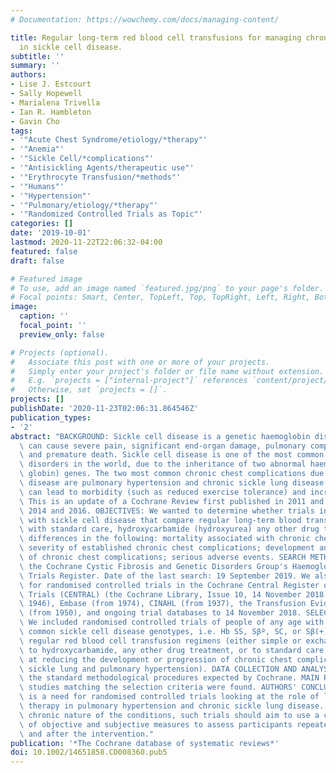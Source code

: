 ```yaml
---
# Documentation: https://wowchemy.com/docs/managing-content/

title: Regular long-term red blood cell transfusions for managing chronic chest complications
  in sickle cell disease.
subtitle: ''
summary: ''
authors:
- Lise J. Estcourt
- Sally Hopewell
- Marialena Trivella
- Ian R. Hambleton
- Gavin Cho
tags:
- '"Acute Chest Syndrome/etiology/*therapy"'
- '"Anemia"'
- '"Sickle Cell/*complications"'
- '"Antisickling Agents/therapeutic use"'
- '"Erythrocyte Transfusion/*methods"'
- '"Humans"'
- '"Hypertension"'
- '"Pulmonary/etiology/*therapy"'
- '"Randomized Controlled Trials as Topic"'
categories: []
date: '2019-10-01'
lastmod: 2020-11-22T22:06:32-04:00
featured: false
draft: false

# Featured image
# To use, add an image named `featured.jpg/png` to your page's folder.
# Focal points: Smart, Center, TopLeft, Top, TopRight, Left, Right, BottomLeft, Bottom, BottomRight.
image:
  caption: ''
  focal_point: ''
  preview_only: false

# Projects (optional).
#   Associate this post with one or more of your projects.
#   Simply enter your project's folder or file name without extension.
#   E.g. `projects = ["internal-project"]` references `content/project/deep-learning/index.md`.
#   Otherwise, set `projects = []`.
projects: []
publishDate: '2020-11-23T02:06:31.864546Z'
publication_types:
- '2'
abstract: "BACKGROUND: Sickle cell disease is a genetic haemoglobin disorder, which\
  \ can cause severe pain, significant end-organ damage, pulmonary complications,\
  \ and premature death. Sickle cell disease is one of the most common severe monogenic\
  \ disorders in the world, due to the inheritance of two abnormal haemoglobin (beta\
  \ globin) genes. The two most common chronic chest complications due to sickle cell\
  \ disease are pulmonary hypertension and chronic sickle lung disease. These complications\
  \ can lead to morbidity (such as reduced exercise tolerance) and increased mortality.\
  \ This is an update of a Cochrane Review first published in 2011 and updated in\
  \ 2014 and 2016. OBJECTIVES: We wanted to determine whether trials involving people\
  \ with sickle cell disease that compare regular long-term blood transfusion regimens\
  \ with standard care, hydroxycarbamide (hydroxyurea) any other drug treatment show\
  \ differences in the following: mortality associated with chronic chest complications;\
  \ severity of established chronic chest complications; development and progression\
  \ of chronic chest complications; serious adverse events. SEARCH METHODS: We searched\
  \ the Cochrane Cystic Fibrosis and Genetic Disorders Group's Haemoglobinopathies\
  \ Trials Register. Date of the last search: 19 September 2019. We also searched\
  \ for randomised controlled trials in the Cochrane Central Register of Controlled\
  \ Trials (CENTRAL) (the Cochrane Library, Issue 10, 14 November 2018), MEDLINE (from\
  \ 1946), Embase (from 1974), CINAHL (from 1937), the Transfusion Evidence Library\
  \ (from 1950), and ongoing trial databases to 14 November 2018. SELECTION CRITERIA:\
  \ We included randomised controlled trials of people of any age with one of four\
  \ common sickle cell disease genotypes, i.e. Hb SS, Sβº, SC, or Sβ(+) that compared\
  \ regular red blood cell transfusion regimens (either simple or exchange transfusions)\
  \ to hydroxycarbamide, any other drug treatment, or to standard care that were aimed\
  \ at reducing the development or progression of chronic chest complications (chronic\
  \ sickle lung and pulmonary hypertension). DATA COLLECTION AND ANALYSIS: We used\
  \ the standard methodological procedures expected by Cochrane. MAIN RESULTS: No\
  \ studies matching the selection criteria were found. AUTHORS' CONCLUSIONS: There\
  \ is a need for randomised controlled trials looking at the role of long-term transfusion\
  \ therapy in pulmonary hypertension and chronic sickle lung disease. Due to the\
  \ chronic nature of the conditions, such trials should aim to use a combination\
  \ of objective and subjective measures to assess participants repeatedly before\
  \ and after the intervention."
publication: '*The Cochrane database of systematic reviews*'
doi: 10.1002/14651858.CD008360.pub5
---
```

